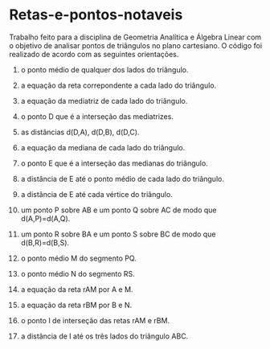 # Retas-e-pontos-notaveis
Trabalho feito para a disciplina de Geometria Analítica e Álgebra Linear com o objetivo de analisar pontos de triângulos no plano cartesiano.
O código foi realizado de acordo com as seguintes orientações.
1. o ponto médio de qualquer dos lados do triângulo.

2. a equação da reta correpondente a cada lado do triângulo.
3. a equação da mediatriz de cada lado do triângulo.
4. o ponto D que é a interseção das mediatrizes.
5. as distâncias d(D,A), d(D,B), d(D,C).
6. a equação da mediana de cada lado do triângulo.
7. o ponto E que é a interseção das medianas do triângulo.
8. a distância de E até o ponto médio de cada lado do triângulo.
9. a distância de E até cada vértice do triângulo.
10. um ponto P sobre AB e um ponto Q sobre AC de modo que d(A,P)=d(A,Q).
11. um ponto R sobre BA e um ponto S sobre BC de modo que d(B,R)=d(B,S).
12. o ponto médio M do segmento PQ.
13. o ponto médio N do segmento RS.
14. a equação da reta rAM  por A e M.
15. a equação da reta rBM  por B e N.
16. o ponto I de interseção das retas rAM e rBM.
17. a distância de I até os três lados do triângulo ABC.
